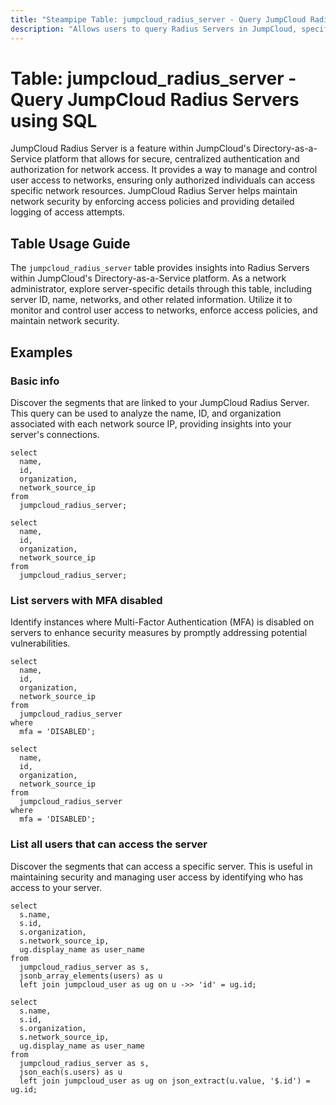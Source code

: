 ```yaml
---
title: "Steampipe Table: jumpcloud_radius_server - Query JumpCloud Radius Servers using SQL"
description: "Allows users to query Radius Servers in JumpCloud, specifically providing details about each server's ID, name, networks, and other related information."
---
```


# Table: jumpcloud_radius_server - Query JumpCloud Radius Servers using SQL

JumpCloud Radius Server is a feature within JumpCloud's Directory-as-a-Service platform that allows for secure, centralized authentication and authorization for network access. It provides a way to manage and control user access to networks, ensuring only authorized individuals can access specific network resources. JumpCloud Radius Server helps maintain network security by enforcing access policies and providing detailed logging of access attempts.

## Table Usage Guide

The `jumpcloud_radius_server` table provides insights into Radius Servers within JumpCloud's Directory-as-a-Service platform. As a network administrator, explore server-specific details through this table, including server ID, name, networks, and other related information. Utilize it to monitor and control user access to networks, enforce access policies, and maintain network security.

## Examples

### Basic info
Discover the segments that are linked to your JumpCloud Radius Server. This query can be used to analyze the name, ID, and organization associated with each network source IP, providing insights into your server's connections.

```sql+postgres
select
  name,
  id,
  organization,
  network_source_ip
from
  jumpcloud_radius_server;
```

```sql+sqlite
select
  name,
  id,
  organization,
  network_source_ip
from
  jumpcloud_radius_server;
```

### List servers with MFA disabled
Identify instances where Multi-Factor Authentication (MFA) is disabled on servers to enhance security measures by promptly addressing potential vulnerabilities.

```sql+postgres
select
  name,
  id,
  organization,
  network_source_ip
from
  jumpcloud_radius_server
where
  mfa = 'DISABLED';
```

```sql+sqlite
select
  name,
  id,
  organization,
  network_source_ip
from
  jumpcloud_radius_server
where
  mfa = 'DISABLED';
```

### List all users that can access the server
Discover the segments that can access a specific server. This is useful in maintaining security and managing user access by identifying who has access to your server.

```sql+postgres
select
  s.name,
  s.id,
  s.organization,
  s.network_source_ip,
  ug.display_name as user_name
from
  jumpcloud_radius_server as s,
  jsonb_array_elements(users) as u
  left join jumpcloud_user as ug on u ->> 'id' = ug.id;
```

```sql+sqlite
select
  s.name,
  s.id,
  s.organization,
  s.network_source_ip,
  ug.display_name as user_name
from
  jumpcloud_radius_server as s,
  json_each(s.users) as u
  left join jumpcloud_user as ug on json_extract(u.value, '$.id') = ug.id;
```